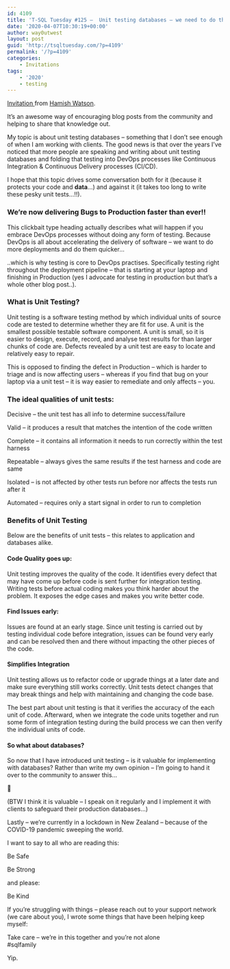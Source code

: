 ```yaml
---
id: 4109
title: 'T-SQL Tuesday #125 –  Unit testing databases – we need to do this!!'
date: '2020-04-07T10:30:19+00:00'
author: way0utwest
layout: post
guid: 'http://tsqltuesday.com/?p=4109'
permalink: '/?p=4109'
categories:
    - Invitations
tags:
    - '2020'
    - testing
---
```


[Invitation ](https://hybriddbablog.com/2020/04/07/t-sql-tuesday-125-unit-testing-databases-we-need-to-do-this/) from [Hamish Watson](https://hybriddbablog.com/).

It’s an awesome way of encouraging blog posts from the community and helping to share that knowledge out.

My topic is about unit testing databases – something that I don’t see enough of when I am working with clients. The good news is that over the years I’ve noticed that more people are speaking and writing about unit testing databases and folding that testing into DevOps processes like Continuous Integration &amp; Continuous Delivery processes (CI/CD).

I hope that this topic drives some conversation both for it (because it protects your code and **data**…) and against it (it takes too long to write these pesky unit tests…!!).

### We’re now delivering Bugs to Production faster than ever!!

This clickbait type heading actually describes what will happen if you embrace DevOps processes without doing any form of testing. Because DevOps is all about accelerating the delivery of software – we want to do more deployments and do them quicker…

..which is why testing is core to DevOps practises. Specifically testing right throughout the deployment pipeline – that is starting at your laptop and finishing in Production (yes I advocate for testing in production but that’s a whole other blog post..).

### What is Unit Testing?

Unit testing is a software testing method by which individual units of source code are tested to determine whether they are fit for use. A unit is the smallest possible testable software component. A unit is small, so it is easier to design, execute, record, and analyse test results for than larger chunks of code are. Defects revealed by a unit test are easy to locate and relatively easy to repair.

This is opposed to finding the defect in Production – which is harder to triage and is now affecting users – whereas if you find that bug on your laptop via a unit test – it is way easier to remediate and only affects – you.

### The ideal qualities of unit tests:

Decisive – the unit test has all info to determine success/failure

Valid – it produces a result that matches the intention of the code written

Complete – it contains all information it needs to run correctly within the test harness

Repeatable – always gives the same results if the test harness and code are same

Isolated – is not affected by other tests run before nor affects the tests run after it

Automated – requires only a start signal in order to run to completion

### Benefits of Unit Testing

Below are the benefits of unit tests – this relates to application and databases alike.

#### Code Quality goes up:

Unit testing improves the quality of the code. It identifies every defect that may have come up before code is sent further for integration testing. Writing tests before actual coding makes you think harder about the problem. It exposes the edge cases and makes you write better code.

#### Find Issues early:

Issues are found at an early stage. Since unit testing is carried out by testing individual code before integration, issues can be found very early and can be resolved then and there without impacting the other pieces of the code.

#### Simplifies Integration

Unit testing allows us to refactor code or upgrade things at a later date and make sure everything still works correctly. Unit tests detect changes that may break things and help with maintaining and changing the code base.

The best part about unit testing is that it verifies the accuracy of the each unit of code. Afterward, when we integrate the code units together and run some form of integration testing during the build process we can then verify the individual units of code.

#### So what about databases?

So now that I have introduced unit testing – is it valuable for implementing with databases? Rather than write my own opinion – I’m going to hand it over to the community to answer this…

🙂

(BTW I think it is valuable – I speak on it regularly and I implement it with clients to safeguard their production databases…)

Lastly – we’re currently in a lockdown in New Zealand – because of the COVID-19 pandemic sweeping the world.

I want to say to all who are reading this:

Be Safe

Be Strong

and please:

Be Kind

If you’re struggling with things – please reach out to your support network (we care about you), I wrote some things that have been helping keep myself:

Take care – we’re in this together and you’re not alone  
\#sqlfamily

Yip.
